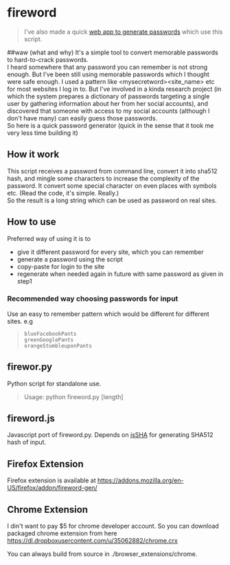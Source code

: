 # fireword

> I've also made a quick [web app to generate passwords](http://channikhabra.github.io/fireword/) which use this script.

##waw (what and why)
It's a simple tool to convert memorable passwords to hard-to-crack passwords.  
I heard somewhere that any password you can remember is not strong enough. But I've been still using memorable passwords which I thought were safe enough. I used a pattern like &lt;mysecretword&gt;&lt;site_name&gt; etc for most websites I log in to. But I've involved in a kinda research project (in which the system prepares a dictionary of passwords targeting a single user by gathering information about her from her social accounts), and discovered that someone with access to my social accounts (although I don't have many) can easily guess those passwords.   
So here is a quick password generator (quick in the sense that it took me very less time building it)  

## How it work
This script receives a password from command line, convert it into sha512 hash, and mingle some characters to increase the complexity of the password.
It convert some special character on even places with symbols etc. (Read the code, it's simple. Really.)  
So the result is a long string which can be used as password on real sites.  

## How to use
Preferred way of using it is to 
* give it different password for every site, which you can remember
* generate a password using the script
* copy-paste for login to the site
* regenerate when needed again in future with same password as given in step1

### Recommended way choosing passwords for input
Use an easy to remember pattern which would be different for different sites. e.g
>     blueFacebookPants  
>     greenGooglePants  
>     orangeStumbleuponPants  

## firewor.py
Python script for standalone use.
> Usage: python fireword.py <myFacyPassword> [length]

## fireword.js
Javascript port of fireword.py. Depends on [jsSHA](http://caligatio.github.io/jsSHA/) for generating SHA512 hash of input.

## Firefox Extension
Firefox extension is available at https://addons.mozilla.org/en-US/firefox/addon/fireword-gen/

## Chrome Extension
I din't want to pay $5 for chrome developer account. So you can download packaged chrome extension from here https://dl.dropboxusercontent.com/u/35062882/chrome.crx  
  
You can always build from source in ./browser_extensions/chrome. 
